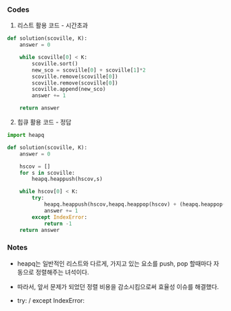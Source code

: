 
### Codes
1. 리스트 활용 코드 - 시간초과
```python
def solution(scoville, K):
    answer = 0

    while scoville[0] < K:
        scoville.sort()
        new_sco = scoville[0] + scoville[1]*2
        scoville.remove(scoville[0])
        scoville.remove(scoville[0])
        scoville.append(new_sco)
        answer += 1

    return answer
```
2. 힙큐 활용 코드 - 정답
```python
import heapq

def solution(scoville, K):
    answer = 0

    hscov = []
    for s in scoville:
        heapq.heappush(hscov,s)

    while hscov[0] < K:
        try:
            heapq.heappush(hscov,heapq.heappop(hscov) + (heapq.heappop(hscov) * 2))
            answer += 1
        except IndexError:
            return -1
    return answer
```

### Notes
- heapq는 일반적인 리스트와 다르게, 가지고 있는 요소를 push, pop 할때마다 자동으로 정렬해주는 녀석이다.
- 따라서, 앞서 문제가 되었던 정렬 비용을 감소시킴으로써 효율성 이슈를 해결했다.

- try: / except IndexError: 